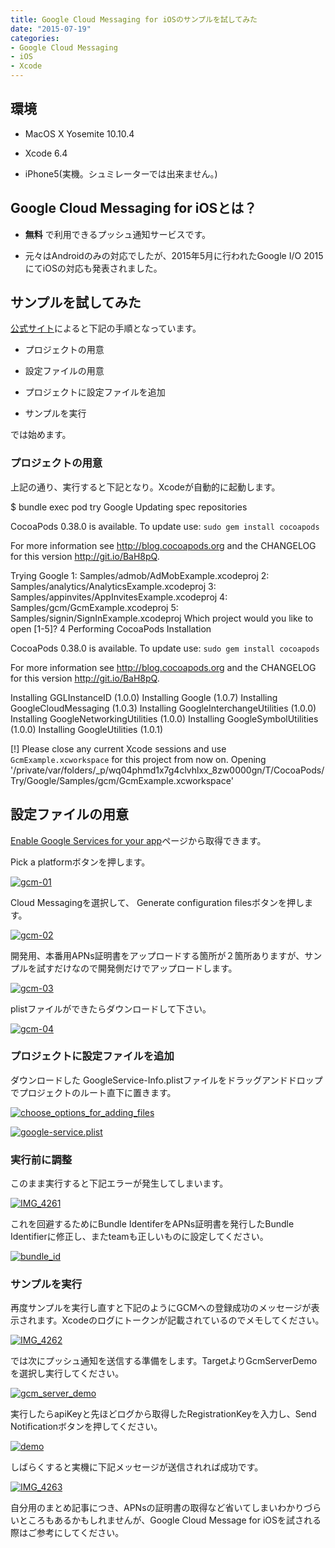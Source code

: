 ```yaml
---
title: Google Cloud Messaging for iOSのサンプルを試してみた
date: "2015-07-19"
categories: 
- Google Cloud Messaging
- iOS
- Xcode
---
```


## 環境



*  MacOS X Yosemite 10.10.4


*  Xcode 6.4


*  iPhone5(実機。シュミレーターでは出来ません。)


## Google Cloud Messaging for iOSとは？



*  **無料**
で利用できるプッシュ通知サービスです。


*  元々はAndroidのみの対応でしたが、2015年5月に行われたGoogle I/O 2015にてiOSの対応も発表されました。


## サンプルを試してみた



[公式サイト](https://developers.google.com/cloud-messaging/ios/start?hl=ja&ver=swift)によると下記の手順となっています。


*  プロジェクトの用意


*  設定ファイルの用意


*  プロジェクトに設定ファイルを追加


*  サンプルを実行

では始めます。


### プロジェクトの用意


上記の通り、実行すると下記となり。Xcodeが自動的に起動します。


$ bundle exec pod try Google
Updating spec repositories

CocoaPods 0.38.0 is available.
To update use: `sudo gem install cocoapods`

For more information see http://blog.cocoapods.org
and the CHANGELOG for this version http://git.io/BaH8pQ.


Trying Google
1: Samples/admob/AdMobExample.xcodeproj
2: Samples/analytics/AnalyticsExample.xcodeproj
3: Samples/appinvites/AppInvitesExample.xcodeproj
4: Samples/gcm/GcmExample.xcodeproj
5: Samples/signin/SignInExample.xcodeproj
Which project would you like to open [1-5]?
4
Performing CocoaPods Installation

CocoaPods 0.38.0 is available.
To update use: `sudo gem install cocoapods`

For more information see http://blog.cocoapods.org
and the CHANGELOG for this version http://git.io/BaH8pQ.

Installing GGLInstanceID (1.0.0)
Installing Google (1.0.7)
Installing GoogleCloudMessaging (1.0.3)
Installing GoogleInterchangeUtilities (1.0.0)
Installing GoogleNetworkingUtilities (1.0.0)
Installing GoogleSymbolUtilities (1.0.0)
Installing GoogleUtilities (1.0.1)

[!] Please close any current Xcode sessions and use `GcmExample.xcworkspace` for this project from now on.
Opening '/private/var/folders/_p/wq04phmd1x7g4clvhlxx_8zw0000gn/T/CocoaPods/Try/Google/Samples/gcm/GcmExample.xcworkspace'


## 設定ファイルの用意



[Enable Google Services for your app](https://developers.google.com/mobile/add)ページから取得できます。


Pick a platformボタンを押します。


[![gcm-01](https://hypermkt-blog.lolipop.io/wp-content/uploads/2015/07/gcm-01.png)](https://hypermkt-blog.lolipop.io/wp-content/uploads/2015/07/gcm-01.png)


Cloud Messagingを選択して、
Generate configuration filesボタンを押します。


[![gcm-02](https://hypermkt-blog.lolipop.io/wp-content/uploads/2015/07/gcm-02.png)](https://hypermkt-blog.lolipop.io/wp-content/uploads/2015/07/gcm-02.png)

開発用、本番用APNs証明書をアップロードする箇所が２箇所ありますが、サンプルを試すだけなので開発側だけでアップロードします。


[![gcm-03](https://hypermkt-blog.lolipop.io/wp-content/uploads/2015/07/gcm-03.png)](https://hypermkt-blog.lolipop.io/wp-content/uploads/2015/07/gcm-03.png)


plistファイルができたらダウンロードして下さい。


[![gcm-04](https://hypermkt-blog.lolipop.io/wp-content/uploads/2015/07/gcm-04.png)](https://hypermkt-blog.lolipop.io/wp-content/uploads/2015/07/gcm-04.png)


### プロジェクトに設定ファイルを追加


ダウンロードした GoogleService-Info.plistファイルをドラッグアンドドロップでプロジェクトのルート直下に置きます。


[![choose_options_for_adding_files](https://hypermkt-blog.lolipop.io/wp-content/uploads/2015/07/choose_options_for_adding_files.png)](https://hypermkt-blog.lolipop.io/wp-content/uploads/2015/07/choose_options_for_adding_files.png)


[![google-service.plist](https://hypermkt-blog.lolipop.io/wp-content/uploads/2015/07/google-service.plist_.png)](https://hypermkt-blog.lolipop.io/wp-content/uploads/2015/07/google-service.plist_.png)


### 実行前に調整


このまま実行すると下記エラーが発生してしまいます。


[![IMG_4261](https://hypermkt-blog.lolipop.io/wp-content/uploads/2015/07/IMG_4261.png)](https://hypermkt-blog.lolipop.io/wp-content/uploads/2015/07/IMG_4261.png)

これを回避するためにBundle IdentiferをAPNs証明書を発行したBundle Identifierに修正し、またteamも正しいものに設定してください。


[![bundle_id](https://hypermkt-blog.lolipop.io/wp-content/uploads/2015/07/bundle_id.png)](https://hypermkt-blog.lolipop.io/wp-content/uploads/2015/07/bundle_id.png)


### サンプルを実行


再度サンプルを実行し直すと下記のようにGCMへの登録成功のメッセージが表示されます。Xcodeのログにトークンが記載されているのでメモしてください。


[![IMG_4262](https://hypermkt-blog.lolipop.io/wp-content/uploads/2015/07/IMG_4262.png)](https://hypermkt-blog.lolipop.io/wp-content/uploads/2015/07/IMG_4262.png)

では次にプッシュ通知を送信する準備をします。TargetよりGcmServerDemoを選択し実行してください。


[![gcm_server_demo](https://hypermkt-blog.lolipop.io/wp-content/uploads/2015/07/gcm_server_demo.png)](https://hypermkt-blog.lolipop.io/wp-content/uploads/2015/07/gcm_server_demo.png)

実行したらapiKeyと先ほどログから取得したRegistrationKeyを入力し、Send Notificationボタンを押してください。


[![demo](https://hypermkt-blog.lolipop.io/wp-content/uploads/2015/07/demo.png)](https://hypermkt-blog.lolipop.io/wp-content/uploads/2015/07/demo.png)

しばらくすると実機に下記メッセージが送信されれば成功です。


[![IMG_4263](https://hypermkt-blog.lolipop.io/wp-content/uploads/2015/07/IMG_4263.png)](https://hypermkt-blog.lolipop.io/wp-content/uploads/2015/07/IMG_4263.png)

自分用のまとめ記事につき、APNsの証明書の取得など省いてしまいわかりづらいところもあるかもしれませんが、Google Cloud Message for iOSを試される際はご参考にしてください。